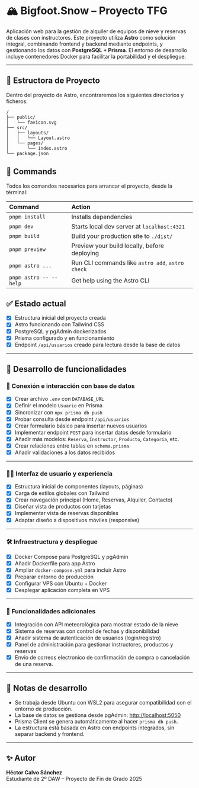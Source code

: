
# 🏔️ Bigfoot.Snow – Proyecto TFG

Aplicación web para la gestión de alquiler de equipos de nieve y reservas de clases con instructores. Este proyecto utiliza **Astro** como solución integral, combinando frontend y backend mediante endpoints, y gestionando los datos con **PostgreSQL + Prisma**. El entorno de desarrollo incluye contenedores Docker para facilitar la portabilidad y el despliegue.

---

## 🚀 Estructora de Proyecto

Dentro del proyecto de Astro, encontraremos los siguientes directorios y ficheros:

```text
/
├── public/
│   └── favicon.svg
├── src/
│   ├── layouts/
│   │   └── Layout.astro
│   └── pages/
│       └── index.astro
└── package.json
```

## 🧞 Commands

Todos los comandos necesarios para arrancar el proyecto, desde la términal:

| Command                   | Action                                           |
| :------------------------ | :----------------------------------------------- |
| `pnpm install`             | Installs dependencies                            |
| `pnpm dev`             | Starts local dev server at `localhost:4321`      |
| `pnpm build`           | Build your production site to `./dist/`          |
| `pnpm preview`         | Preview your build locally, before deploying     |
| `pnpm astro ...`       | Run CLI commands like `astro add`, `astro check` |
| `pnpm astro -- --help` | Get help using the Astro CLI                     |

## ✅ Estado actual

- [x] Estructura inicial del proyecto creada
- [x] Astro funcionando con Tailwind CSS
- [x] PostgreSQL y pgAdmin dockerizados
- [x] Prisma configurado y en funcionamiento
- [x] Endpoint `/api/usuarios` creado para lectura desde la base de datos

---

## 🧩 Desarrollo de funcionalidades

### 🔁 Conexión e interacción con base de datos

- [x] Crear archivo `.env` con `DATABASE_URL`
- [x] Definir el modelo `Usuario` en Prisma
- [x] Sincronizar con `npx prisma db push`
- [x] Probar consulta desde endpoint `/api/usuarios`
- [X] Crear formulario básico para insertar nuevos usuarios
- [X] Implementar endpoint `POST` para insertar datos desde formulario
- [X] Añadir más modelos: `Reserva`, `Instructor`, `Producto`, `Categoría`, etc.
- [X] Crear relaciones entre tablas en `schema.prisma`
- [X] Añadir validaciones a los datos recibidos

---

### 🧑‍💻 Interfaz de usuario y experiencia

- [x] Estructura inicial de componentes (layouts, páginas)
- [x] Carga de estilos globales con Tailwind
- [X] Crear navegación principal (Home, Reservas, Alquiler, Contacto)
- [x] Diseñar vista de productos con tarjetas
- [X] Implementar vista de reservas disponibles
- [X] Adaptar diseño a dispositivos móviles (responsive)

---

### 🛠️ Infraestructura y despliegue

- [x] Docker Compose para PostgreSQL y pgAdmin
- [x] Añadir Dockerfile para app Astro
- [x] Ampliar `docker-compose.yml` para incluir Astro
- [x] Preparar entorno de producción
- [x] Configurar VPS con Ubuntu + Docker
- [x] Desplegar aplicación completa en VPS

---

### 🔌 Funcionalidades adicionales

- [X] Integración con API meteorológica para mostrar estado de la nieve
- [X] Sistema de reservas con control de fechas y disponibilidad
- [X] Añadir sistema de autenticación de usuarios (login/registro)
- [X] Panel de administración para gestionar instructores, productos y reservas
- [X] Envio de correos electronico de confirmación de compra o cancelación de una reserva.

---

## 🧠 Notas de desarrollo

- Se trabaja desde Ubuntu con WSL2 para asegurar compatibilidad con el entorno de producción.
- La base de datos se gestiona desde pgAdmin: [http://localhost:5050](http://localhost:5050)
- Prisma Client se genera automáticamente al hacer `prisma db push`.
- La estructura está basada en Astro con endpoints integrados, sin separar backend y frontend.

---

## ✨ Autor

**Héctor Calvo Sánchez**  
Estudiante de 2º DAW – Proyecto de Fin de Grado 2025  

